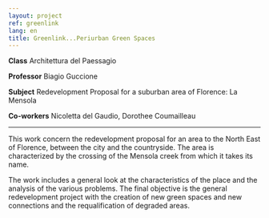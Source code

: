```yaml
---
layout: project
ref: greenlink
lang: en
title: Greenlink...Periurban Green Spaces
---
```


**Class** Architettura del Paessagio

**Professor** Biagio Guccione

**Subject** Redevelopment Proposal for a suburban area of Florence: La Mensola

**Co-workers** Nicoletta del Gaudio, 
Dorothee Coumailleau

---
This work concern the redevelopment proposal for an area to the North East of Florence, between the city and the countryside. The area is characterized by the crossing of the Mensola creek from which it takes its name. 


The work includes a general look at the characteristics of the place and the analysis of the various problems. The final objective is the general redevelopment project with the creation of new green spaces and new connections and the requalification of degraded areas.

